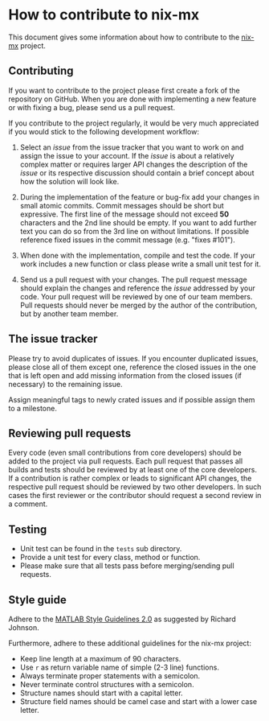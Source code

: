 How to contribute to nix-mx
===========================

This document gives some information about how to contribute to the [nix-mx](https://github.com/G-Node/nix-mx) project.


Contributing
------------

If you want to contribute to the project please first create a fork of the repository on GitHub.
When you are done with implementing a new feature or with fixing a bug, please send
us a pull request.

If you contribute to the project regularly, it would be very much appreciated if you
would stick to the following development workflow:

1. Select an *issue* from the issue tracker that you want to work on and assign the issue to your account.
   If the *issue* is about a relatively complex matter or requires larger API changes the description of the
   *issue* or its respective discussion should contain a brief concept about how the solution will look like.

2. During the implementation of the feature or bug-fix add your changes in small atomic commits.
   Commit messages should be short but expressive.
   The first line of the message should not exceed **50** characters and the 2nd line should be empty.
   If you want to add further text you can do so from the 3rd line on without limitations.
   If possible reference fixed issues in the commit message (e.g. "fixes #101").

3. When done with the implementation, compile and test the code.
   If your work includes a new function or class please write a small unit test for it.

4. Send us a pull request with your changes.
   The pull request message should explain the changes and reference the *issue* addressed by your code.
   Your pull request will be reviewed by one of our team members.
   Pull requests should never be merged by the author of the contribution, but by another team member.


The issue tracker
-----------------

Please try to avoid duplicates of issues. If you encounter duplicated issues, please close all of them except
one, reference the closed issues in the one that is left open and add missing information from the closed issues
(if necessary) to the remaining issue.

Assign meaningful tags to newly crated issues and if possible assign them to a milestone.


Reviewing pull requests
-----------------------

Every code (even small contributions from core developers) should be added to the project via pull requests.
Each pull request that passes all builds and tests should be reviewed by at least one of the core developers.
If a contribution is rather complex or leads to significant API changes, the respective pull request should be
reviewed by two other developers.
In such cases the first reviewer or the contributor should request a second review in a comment.


Testing
-------

- Unit test can be found in the `tests` sub directory.
- Provide a unit test for every class, method or function.
- Please make sure that all tests pass before merging/sending pull requests.


Style guide
-----------

Adhere to the [MATLAB Style Guidelines 2.0](https://de.mathworks.com/matlabcentral/fileexchange/46056-matlab-style-guidelines-2-0) 
as suggested by Richard Johnson.

Furthermore, adhere to these additional guidelines for the nix-mx project:
- Keep line length at a maximum of 90 characters.
- Use `r` as return variable name of simple (2-3 line) functions.
- Always terminate proper statements with a semicolon.
- Never terminate control structures with a semicolon.
- Structure names should start with a capital letter.
- Structure field names should be camel case and start with a lower case letter.
